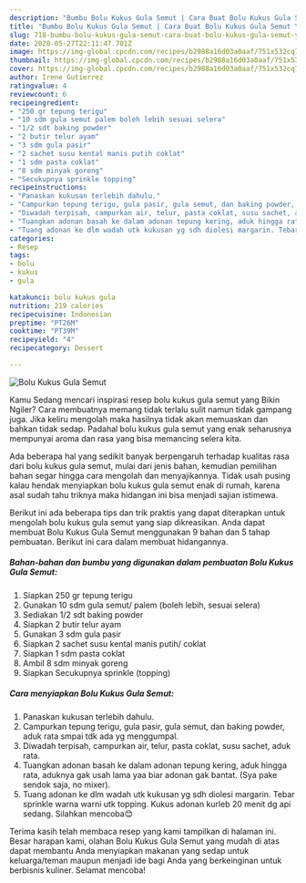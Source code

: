 ```yaml
---
description: "Bumbu Bolu Kukus Gula Semut | Cara Buat Bolu Kukus Gula Semut Yang Enak Dan Lezat"
title: "Bumbu Bolu Kukus Gula Semut | Cara Buat Bolu Kukus Gula Semut Yang Enak Dan Lezat"
slug: 718-bumbu-bolu-kukus-gula-semut-cara-buat-bolu-kukus-gula-semut-yang-enak-dan-lezat
date: 2020-05-27T22:11:47.701Z
image: https://img-global.cpcdn.com/recipes/b2988a16d03a0aaf/751x532cq70/bolu-kukus-gula-semut-foto-resep-utama.jpg
thumbnail: https://img-global.cpcdn.com/recipes/b2988a16d03a0aaf/751x532cq70/bolu-kukus-gula-semut-foto-resep-utama.jpg
cover: https://img-global.cpcdn.com/recipes/b2988a16d03a0aaf/751x532cq70/bolu-kukus-gula-semut-foto-resep-utama.jpg
author: Irene Gutierrez
ratingvalue: 4
reviewcount: 6
recipeingredient:
- "250 gr tepung terigu"
- "10 sdm gula semut palem boleh lebih sesuai selera"
- "1/2 sdt baking powder"
- "2 butir telur ayam"
- "3 sdm gula pasir"
- "2 sachet susu kental manis putih coklat"
- "1 sdm pasta coklat"
- "8 sdm minyak goreng"
- "Secukupnya sprinkle topping"
recipeinstructions:
- "Panaskan kukusan terlebih dahulu."
- "Campurkan tepung terigu, gula pasir, gula semut, dan baking powder, aduk rata smpai tdk ada yg menggumpal."
- "Diwadah terpisah, campurkan air, telur, pasta coklat, susu sachet, aduk rata."
- "Tuangkan adonan basah ke dalam adonan tepung kering, aduk hingga rata, aduknya gak usah lama yaa biar adonan gak bantat. (Sya pake sendok saja, no mixer)."
- "Tuang adonan ke dlm wadah utk kukusan yg sdh diolesi margarin. Tebar sprinkle warna warni utk topping. Kukus adonan kurleb 20 menit dg api sedang. Silahkan mencoba😊"
categories:
- Resep
tags:
- bolu
- kukus
- gula

katakunci: bolu kukus gula 
nutrition: 219 calories
recipecuisine: Indonesian
preptime: "PT26M"
cooktime: "PT39M"
recipeyield: "4"
recipecategory: Dessert

---
```



![Bolu Kukus Gula Semut](https://img-global.cpcdn.com/recipes/b2988a16d03a0aaf/751x532cq70/bolu-kukus-gula-semut-foto-resep-utama.jpg)

Kamu Sedang mencari inspirasi resep bolu kukus gula semut yang Bikin Ngiler? Cara membuatnya memang tidak terlalu sulit namun tidak gampang juga. Jika keliru mengolah maka hasilnya tidak akan memuaskan dan bahkan tidak sedap. Padahal bolu kukus gula semut yang enak seharusnya mempunyai aroma dan rasa yang bisa memancing selera kita.



Ada beberapa hal yang sedikit banyak berpengaruh terhadap kualitas rasa dari bolu kukus gula semut, mulai dari jenis bahan, kemudian pemilihan bahan segar hingga cara mengolah dan menyajikannya. Tidak usah pusing kalau hendak menyiapkan bolu kukus gula semut enak di rumah, karena asal sudah tahu triknya maka hidangan ini bisa menjadi sajian istimewa.


Berikut ini ada beberapa tips dan trik praktis yang dapat diterapkan untuk mengolah bolu kukus gula semut yang siap dikreasikan. Anda dapat membuat Bolu Kukus Gula Semut menggunakan 9 bahan dan 5 tahap pembuatan. Berikut ini cara dalam membuat hidangannya.

<!--inarticleads1-->

##### Bahan-bahan dan bumbu yang digunakan dalam pembuatan Bolu Kukus Gula Semut:

1. Siapkan 250 gr tepung terigu
1. Gunakan 10 sdm gula semut/ palem (boleh lebih, sesuai selera)
1. Sediakan 1/2 sdt baking powder
1. Siapkan 2 butir telur ayam
1. Gunakan 3 sdm gula pasir
1. Siapkan 2 sachet susu kental manis putih/ coklat
1. Siapkan 1 sdm pasta coklat
1. Ambil 8 sdm minyak goreng
1. Siapkan Secukupnya sprinkle (topping)




<!--inarticleads2-->

##### Cara menyiapkan Bolu Kukus Gula Semut:

1. Panaskan kukusan terlebih dahulu.
1. Campurkan tepung terigu, gula pasir, gula semut, dan baking powder, aduk rata smpai tdk ada yg menggumpal.
1. Diwadah terpisah, campurkan air, telur, pasta coklat, susu sachet, aduk rata.
1. Tuangkan adonan basah ke dalam adonan tepung kering, aduk hingga rata, aduknya gak usah lama yaa biar adonan gak bantat. (Sya pake sendok saja, no mixer).
1. Tuang adonan ke dlm wadah utk kukusan yg sdh diolesi margarin. Tebar sprinkle warna warni utk topping. Kukus adonan kurleb 20 menit dg api sedang. Silahkan mencoba😊




Terima kasih telah membaca resep yang kami tampilkan di halaman ini. Besar harapan kami, olahan Bolu Kukus Gula Semut yang mudah di atas dapat membantu Anda menyiapkan makanan yang sedap untuk keluarga/teman maupun menjadi ide bagi Anda yang berkeinginan untuk berbisnis kuliner. Selamat mencoba!
